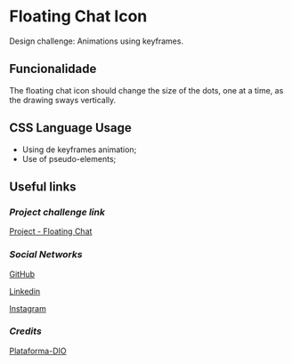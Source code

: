 # **Floating Chat Icon**

Design challenge: Animations using keyframes.

## **Funcionalidade**

The floating chat icon should change the size of the dots, one at a time, as the drawing sways vertically.

## **CSS Language Usage**

- Using de keyframes animation;
- Use of pseudo-elements;

## **Useful links**

### _Project challenge link_

[Project - Floating Chat]( https://layzadev.github.io/icon-animation/)

### _Social Networks_

[GitHub](https://github.com/LayzaDev)

[Linkedin](https://www.linkedin.com/in/layza-nauane-dev12/)

[Instagram](https://www.instagram.com/layza.nauane/)

### _Credits_

[Plataforma-DIO](https://www.dio.me/en)
